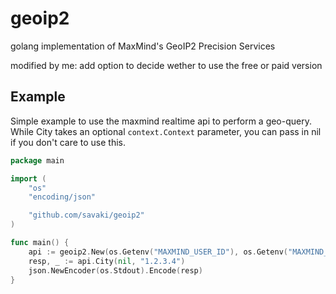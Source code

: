 # geoip2

golang implementation of MaxMind's GeoIP2 Precision Services

modified by me: add option to decide wether to use the free or paid version

## Example

Simple example to use the maxmind realtime api to perform a geo-query.  While City
takes an optional ```context.Context``` parameter, you can pass in nil if you don't
care to use this.

```go
package main

import (
	"os"
	"encoding/json"

	"github.com/savaki/geoip2"
)

func main() {
	api := geoip2.New(os.Getenv("MAXMIND_USER_ID"), os.Getenv("MAXMIND_LICENSE_KEY"))
	resp, _ := api.City(nil, "1.2.3.4")
	json.NewEncoder(os.Stdout).Encode(resp)
}
```
